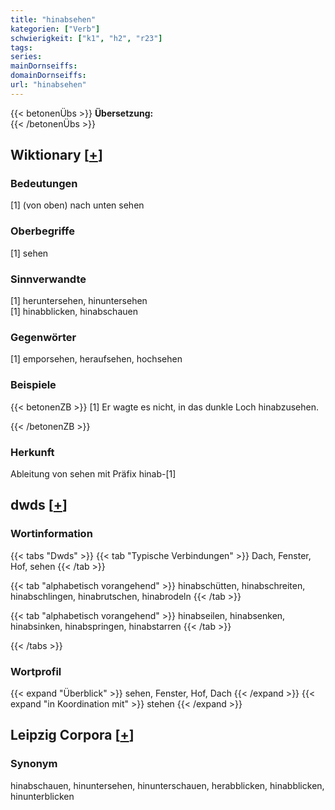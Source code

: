 ```yaml
---
title: "hinabsehen"
kategorien: ["Verb"]
schwierigkeit: ["k1", "h2", "r23"]
tags:
series:
mainDornseiffs:
domainDornseiffs:
url: "hinabsehen"
---
```


{{< betonenÜbs >}}
**Übersetzung:**  
{{< /betonenÜbs >}}

## Wiktionary [[+](https://de.wiktionary.org/wiki/hinabsehen)]

### Bedeutungen
[1] (von oben) nach unten sehen  

### Oberbegriffe
[1] sehen  

### Sinnverwandte
[1] heruntersehen, hinuntersehen  
[1] hinabblicken, hinabschauen  

### Gegenwörter
[1] emporsehen, heraufsehen, hochsehen  

### Beispiele
{{< betonenZB >}}
[1] Er wagte es nicht, in das dunkle Loch hinabzusehen.  

{{< /betonenZB >}}
### Herkunft
Ableitung von sehen mit Präfix hinab-[1]  



## dwds [[+](https://www.dwds.de/wb/hinabsehen)]

### Wortinformation
{{< tabs "Dwds" >}}
{{< tab "Typische Verbindungen" >}}
Dach, Fenster, Hof, sehen
{{< /tab >}}

{{< tab "alphabetisch vorangehend" >}}
hinabschütten, hinabschreiten, hinabschlingen, hinabrutschen, hinabrodeln
{{< /tab >}}

{{< tab "alphabetisch vorangehend" >}}
hinabseilen, hinabsenken, hinabsinken, hinabspringen, hinabstarren
{{< /tab >}}

{{< /tabs >}}

### Wortprofil
{{< expand "Überblick" >}} sehen, Fenster, Hof, Dach {{< /expand >}}
{{< expand "in Koordination mit" >}} stehen {{< /expand >}}

## Leipzig Corpora [[+](https://corpora.uni-leipzig.de/en/res?word=hinabsehen&corpusId=deu_newscrawl-public_2018)]


### Synonym
hinabschauen, hinuntersehen, hinunterschauen, herabblicken, hinabblicken, hinunterblicken

